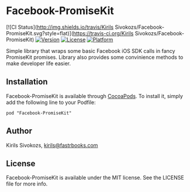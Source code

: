 # Facebook-PromiseKit

[![CI Status](http://img.shields.io/travis/Kirils Sivokozs/Facebook-PromiseKit.svg?style=flat)](https://travis-ci.org/Kirils Sivokozs/Facebook-PromiseKit)
[![Version](https://img.shields.io/cocoapods/v/Facebook-PromiseKit.svg?style=flat)](http://cocoadocs.org/docsets/Facebook-PromiseKit)
[![License](https://img.shields.io/cocoapods/l/Facebook-PromiseKit.svg?style=flat)](http://cocoadocs.org/docsets/Facebook-PromiseKit)
[![Platform](https://img.shields.io/cocoapods/p/Facebook-PromiseKit.svg?style=flat)](http://cocoadocs.org/docsets/Facebook-PromiseKit)

Simple library that wraps some basic Facebook iOS SDK calls in fancy PromiseKit promises. Library also provides some convinience methods to make developer life easier.

## Installation

Facebook-PromiseKit is available through [CocoaPods](http://cocoapods.org). To install
it, simply add the following line to your Podfile:

    pod "Facebook-PromiseKit"

## Author

Kirils Sivokozs, kirils@fastrbooks.com

## License

Facebook-PromiseKit is available under the MIT license. See the LICENSE file for more info.

